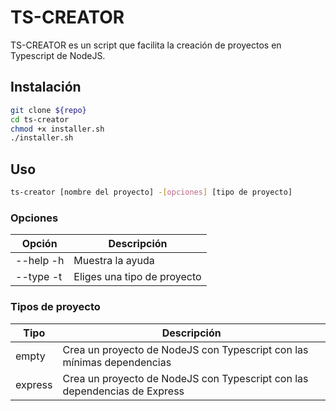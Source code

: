 # TS-CREATOR

TS-CREATOR es un script que facilita la creación de proyectos en Typescript de NodeJS.

## Instalación

```bash
git clone ${repo}
cd ts-creator
chmod +x installer.sh
./installer.sh
```

## Uso

```bash
ts-creator [nombre del proyecto] -[opciones] [tipo de proyecto]
```

### Opciones

| Opción | Descripción |
| ------ | ----------- |
| --help -h     | Muestra la ayuda |
| --type -t    | Eliges una tipo de proyecto |

### Tipos de proyecto

| Tipo | Descripción |
| ---- | ----------- |
| empty | Crea un proyecto de NodeJS con Typescript con las mínimas dependencias |
| express | Crea un proyecto de NodeJS con Typescript con las dependencias de Express |